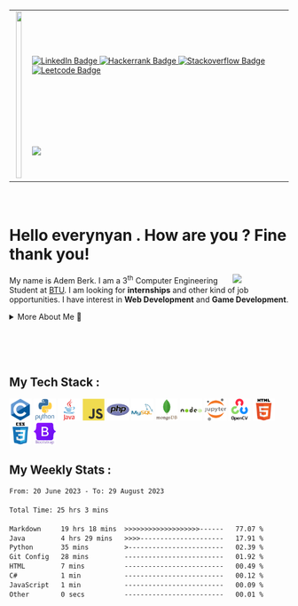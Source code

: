 
<div align="center">
<table width="100%" height="350px" border="0px">
    <tr>
        <td rowspan="2" align="center">
            <a href="https://www.youtube.com/watch?v=UnktCDi-BVs&ab_channel=MisterAlex"> 
            <img src="https://i.imgur.com/DGTLI2h.png" width="70%" height="300px" />
            </a>
        </td>
        <td colspan="2">
            <a href="https://www.linkedin.com/in/ademberk10101/">
                <img src="https://img.shields.io/badge/LinkedIn-blue?style=for-the-badge&logo=linkedin&logoColor=white" align=""  alt="LinkedIn Badge"/>
            </a>
            <a href="https://www.hackerrank.com/AdemBerkYuksel?hr_r=1">
                <img src="https://img.shields.io/badge/hackerrank-darkgreen?style=for-the-badge&logo=hackerrank&logoColor=black" align=""
                 alt="Hackerrank Badge"/>
            </a>
            <a href="https://stackoverflow.com/users/22116874/adem-berk-y%c3%bcksel">
                <img src="https://img.shields.io/badge/Stackoverflow-orange?style=for-the-badge&logo=stackoverflow&logoColor=white" align=""  alt="Stackoverflow Badge"/>
            </a>
            <a href="https://leetcode.com/Codesque/">
                <img src="https://img.shields.io/badge/leetcode-black?style=for-the-badge&logo=leetcode&logoColor=orange" align=""  alt="Leetcode Badge"/>
            </a>
        </td>    
    </tr>
    <tr>
        <td colspan="2">
            <a href="https://discordapp.com/users/320232162630696970">
            <img src="https://discord-readme-badge.vercel.app/api?id=320232162630696970" width="100%" align="right">
            </a>
        </td>
    </tr>
</table>
</div>



<p float="left"> 


</p>



    




<p>

# Hello everynyan . How are you ? Fine thank you!
<img src="https://media1.giphy.com/media/b88QlTSTsj3bEHQyZf/giphy.gif?cid=ecf05e47wn4pc4pn2sioceghasl4z0j6bwbi5h0jk9mm7dlc&ep=v1_gifs_related&rid=giphy.gif&ct=s" width="20%" align="right">

<div>

My name is Adem Berk. I am a 3<sup>th</sup> Computer Engineering Student at [BTU](https://mdbf.btu.edu.tr/bilgisayar). I am looking for **internships** and other kind of job opportunities. I have interest in **Web Development** and **Game Development**.


</div>

<details>  
    <summary>More About Me 🧞</summary>

- 🔭 I’m currently on a journey to build **e-commerce applications**
- 🐳 I'm currently learning **Spring Boot** 
- 🤝 I’m looking for help with **finding projects to contribute to!**
- 💬 Ask me about open source, web development, and game development   
</details>
<br>
<br>
<br>
<br>

## My Tech Stack :
<p align="left"> 
<img src="https://raw.githubusercontent.com/devicons/devicon/master/icons/c/c-original.svg" width=40 height=40> 
<img src="https://raw.githubusercontent.com/devicons/devicon/master/icons/python/python-original-wordmark.svg" width=40 height=40> 
<img src="https://raw.githubusercontent.com/devicons/devicon/master/icons/java/java-original-wordmark.svg" width=40 height=40> 
<img src="https://raw.githubusercontent.com/devicons/devicon/master/icons/javascript/javascript-original.svg" width=40 height=40> 
<img src="https://raw.githubusercontent.com/devicons/devicon/master/icons/php/php-original.svg" width=40 height=40> 
<img src="https://raw.githubusercontent.com/devicons/devicon/master/icons/mysql/mysql-original-wordmark.svg" width=40 height=40> 
<img src="https://raw.githubusercontent.com/devicons/devicon/master/icons/mongodb/mongodb-original-wordmark.svg" width=40 height=40> 
<img src="https://raw.githubusercontent.com/devicons/devicon/master/icons/nodejs/nodejs-original-wordmark.svg" width=40 height=40> 
<img src="https://raw.githubusercontent.com/devicons/devicon/master/icons/jupyter/jupyter-original-wordmark.svg" width=40 height=40> 
<img src="https://raw.githubusercontent.com/devicons/devicon/master/icons/opencv/opencv-original-wordmark.svg" width=40 height=40> 
<img src="https://raw.githubusercontent.com/devicons/devicon/master/icons/html5/html5-original-wordmark.svg" width=40 height=40> 
<img src="https://raw.githubusercontent.com/devicons/devicon/master/icons/css3/css3-original-wordmark.svg" width=40 height=40> 
<img src="https://raw.githubusercontent.com/devicons/devicon/master/icons/bootstrap/bootstrap-original-wordmark.svg" width=40 height=40> 
</p>

## My Weekly Stats :
<!--START_SECTION:waka-->

```txt
From: 20 June 2023 - To: 29 August 2023

Total Time: 25 hrs 3 mins

Markdown     19 hrs 18 mins  >>>>>>>>>>>>>>>>>>>------   77.07 %
Java         4 hrs 29 mins   >>>>---------------------   17.91 %
Python       35 mins         >------------------------   02.39 %
Git Config   28 mins         -------------------------   01.92 %
HTML         7 mins          -------------------------   00.49 %
C#           1 min           -------------------------   00.12 %
JavaScript   1 min           -------------------------   00.09 %
Other        0 secs          -------------------------   00.01 %
```

<!--END_SECTION:waka-->



    






</p>
